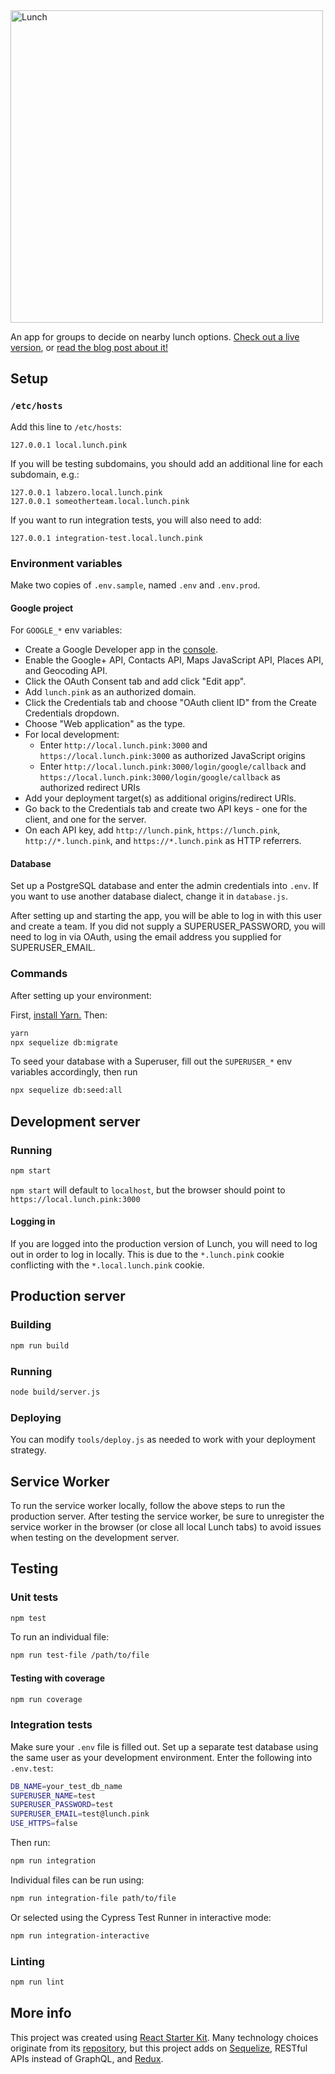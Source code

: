 <img src="https://github.com/labzero/lunch/raw/master/src/components/Header/lunch.png" width="500" alt="Lunch">

An app for groups to decide on nearby lunch options. [Check out a live version](https://lunch.pink), or [read the blog post about it!](https://labzero.com/people/blog/lunch-search-no-longer-to-sate-your-hunger)

## Setup

### `/etc/hosts`

Add this line to `/etc/hosts`:

```
127.0.0.1 local.lunch.pink
```

If you will be testing subdomains, you should add an additional line for each subdomain, e.g.:

```
127.0.0.1 labzero.local.lunch.pink
127.0.0.1 someotherteam.local.lunch.pink
```

If you want to run integration tests, you will also need to add:

```
127.0.0.1 integration-test.local.lunch.pink
```

### Environment variables

Make two copies of `.env.sample`, named `.env` and `.env.prod`.

#### Google project

For `GOOGLE_*` env variables:

- Create a Google Developer app in the [console](https://console.developers.google.com/).
- Enable the Google+ API, Contacts API, Maps JavaScript API, Places API, and Geocoding API.
- Click the OAuth Consent tab and add click "Edit app".
- Add `lunch.pink` as an authorized domain.
- Click the Credentials tab and choose "OAuth client ID" from the Create Credentials dropdown.
- Choose "Web application" as the type.
- For local development:
  - Enter `http://local.lunch.pink:3000` and `https://local.lunch.pink:3000` as authorized JavaScript origins
  - Enter `http://local.lunch.pink:3000/login/google/callback` and `https://local.lunch.pink:3000/login/google/callback` as authorized redirect URIs
- Add your deployment target(s) as additional origins/redirect URIs.
- Go back to the Credentials tab and create two API keys - one for the client, and one for the server.
- On each API key, add `http://lunch.pink`, `https://lunch.pink`, `http://*.lunch.pink`, and `https://*.lunch.pink` as HTTP referrers.

#### Database

Set up a PostgreSQL database and enter the admin credentials into `.env`. If you want to use another database dialect, change it in `database.js`.

After setting up and starting the app, you will be able to log in with this user and create a team. If you did not supply a SUPERUSER_PASSWORD, you will need to log in via OAuth, using the email address you supplied for SUPERUSER_EMAIL.

### Commands

After setting up your environment:

First, [install Yarn.](https://yarnpkg.com/en/docs/install) Then:

```bash
yarn
npx sequelize db:migrate
```

To seed your database with a Superuser, fill out the `SUPERUSER_*` env variables accordingly, then run

```bash
npx sequelize db:seed:all
```

## Development server

### Running

```bash
npm start
```

`npm start` will default to `localhost`, but the browser should point to `https://local.lunch.pink:3000`

#### Logging in

If you are logged into the production version of Lunch, you will need to log out in order to log in locally. This is due to the `*.lunch.pink` cookie conflicting with the `*.local.lunch.pink` cookie.

## Production server

### Building

```bash
npm run build
```

### Running

```bash
node build/server.js
```

### Deploying

You can modify `tools/deploy.js` as needed to work with your deployment strategy.

## Service Worker

To run the service worker locally, follow the above steps to run the production server. After testing the service worker, be sure to unregister the service worker in the browser (or close all local Lunch tabs) to avoid issues when testing on the development server.

## Testing

### Unit tests

```bash
npm test
```

To run an individual file:

```bash
npm run test-file /path/to/file
```

#### Testing with coverage

```bash
npm run coverage
```

### Integration tests

Make sure your `.env` file is filled out. Set up a separate test database using the same user as your development environment. Enter the following into `.env.test`:

```bash
DB_NAME=your_test_db_name
SUPERUSER_NAME=test
SUPERUSER_PASSWORD=test
SUPERUSER_EMAIL=test@lunch.pink
USE_HTTPS=false
```

Then run:

```bash
npm run integration
```

Individual files can be run using:

```bash
npm run integration-file path/to/file
```

Or selected using the Cypress Test Runner in interactive mode:

```bash
npm run integration-interactive
```

### Linting

```bash
npm run lint
```

## More info

This project was created using [React Starter Kit](https://reactstarter.com/). Many technology choices originate from its [repository](https://github.com/kriasoft/react-starter-kit), but this project adds on [Sequelize](http://docs.sequelizejs.com/en/latest/), RESTful APIs instead of GraphQL, and [Redux](http://redux.js.org/).
